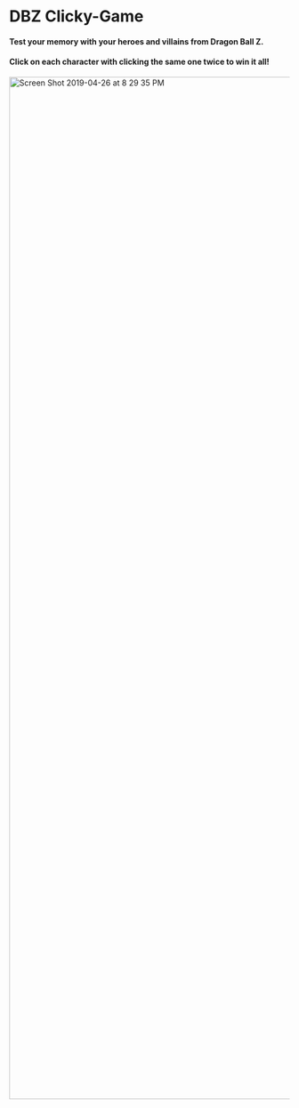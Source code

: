 # DBZ Clicky-Game

#### Test your memory with your heroes and villains from Dragon Ball Z.

#### Click on each character with clicking the same one twice to win it all! 

<img width="1838" alt="Screen Shot 2019-04-26 at 8 29 35 PM" src="https://user-images.githubusercontent.com/15636321/56843112-77f2df00-6862-11e9-94fd-36845f5e610f.png">
